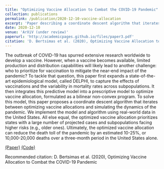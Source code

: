 ```yaml
---
title: "Optimizing Vaccine Allocation to Combat the COVID-19 Pandemic"
collection: publications
permalink: /publication/2020-12-10-vaccine-allocation
excerpt: 'Paper describing a coordinate descent algorithm that iterates between optimizing vaccine allocations (e.g. based on the population's risk classes) and simulating the dynamics of the pandemic (using an extension of the DELPHI epidemiological model) in order to reduce the number of deaths given a certain allocated budget.'
date: 2020-12-10
venue: 'ArXiV (under review)'
paperurl: 'http://academicpages.github.io/files/paper3.pdf'
citation: 'D. Bertsimas et al. (2020), Optimizing Vaccine Allocation to Combat the COVID-19 Pandemic'
---
```

The outbreak of COVID-19 has spurred extensive research worldwide to develop a vaccine. However, when a vaccine becomes available, limited production and distribution capabilities will likely lead to another challenge: who to prioritize for vaccination to mitigate the near-end impact of the pandemic? To tackle that question, this paper first expands a state-of-the-art epidemiological model, called DELPHI, to capture the effects of vaccinations and the variability in mortality rates across subpopulations. It then integrates this predictive model into a prescriptive model to optimize vaccine allocation, formulated as a bilinear non-convex program. To solve this model, this paper proposes a coordinate descent algorithm that iterates between optimizing vaccine allocations and simulating the dynamics of the pandemic. We implement the model and algorithm using real-world data in the United States. All else equal, the optimized vaccine allocation prioritizes states with a large number of projected cases and subpopulations facing higher risks (e.g., older ones). Ultimately, the optimized vaccine allocation can reduce the death toll of the pandemic by an estimated 10-25%, or 10,000-20,000 deaths over a three-month period in the United States alone.

[(Paper)](http://academicpages.github.io/files/paper3.pdf) [(Code)](https://github.com/jivanhoe/optimal-vaccine-allocation)

Recommended citation: D. Bertsimas et al. (2020), Optimizing Vaccine Allocation to Combat the COVID-19 Pandemic
